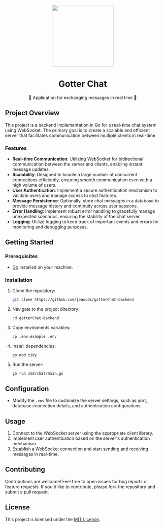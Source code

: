 <div align="center">
  <img src="https://github.com/hmartiins/chat/assets/51277667/fca09cd1-d66a-4843-a6f4-cbbc1bfd738f" width="200" />

  <h1>Gotter Chat</h1>
  <p>💬 Application for exchanging messages in real time 📱</p>
</div>

## Project Overview

This project is a backend implementation in Go for a real-time chat system using WebSocket. The primary goal is to create a scalable and efficient server that facilitates communication between multiple clients in real-time.

### Features

- **Real-time Communication**: Utilizing WebSocket for bidirectional communication between the server and clients, enabling instant message updates.
- **Scalability**: Designed to handle a large number of concurrent connections efficiently, ensuring smooth communication even with a high volume of users.
- **User Authentication**: Implement a secure authentication mechanism to validate users and manage access to chat features.
- **Message Persistence**: Optionally, store chat messages in a database to provide message history and continuity across user sessions.
- **Error Handling**: Implement robust error handling to gracefully manage unexpected scenarios, ensuring the stability of the chat server.
- **Logging**: Utilize logging to keep track of important events and errors for monitoring and debugging purposes.

## Getting Started

### Prerequisites

- [Go](https://golang.org/) installed on your machine.

### Installation

1. Clone the repository:

   ```bash
   git clone https://github.com/joaovds/gotterChat-backend
   ```

2. Navigate to the project directory:

   ```bash
   cd gotterChat-backend
   ```

3. Copy enviroments variables:

   ```bash
   cp .env.example .env
   ```

4. Install dependencies:

   ```bash
   go mod tidy
   ```

5. Run the server:

   ```bash
   go run cmd/chat/main.go
   ```

## Configuration

- Modify the `.env` file to customize the server settings, such as port, database connection details, and authentication configurations.

## Usage

1. Connect to the WebSocket server using the appropriate client library.
2. Implement user authentication based on the server's authentication mechanism.
3. Establish a WebSocket connection and start sending and receiving messages in real-time.

## Contributing

Contributions are welcome! Feel free to open issues for bug reports or feature requests. If you'd like to contribute, please fork the repository and submit a pull request.

## License

This project is licensed under the [MIT License](LICENSE).
